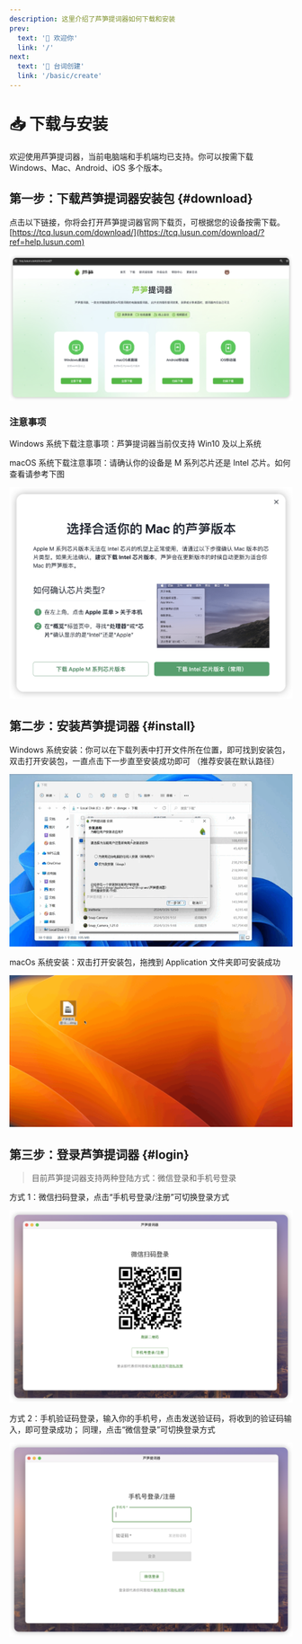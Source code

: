```yaml
---
description: 这里介绍了芦笋提词器如何下载和安装
prev:
  text: '👏 欢迎你'
  link: '/'
next:
  text: '📝 台词创建'
  link: '/basic/create'
---
```


# 📥 下载与安装

欢迎使用芦笋提词器，当前电脑端和手机端均已支持。你可以按需下载 Windows、Mac、Android、iOS 多个版本。

## 第一步：下载芦笋提词器安装包 {#download}

点击以下链接，你将会打开芦笋提词器官网下载页，可根据您的设备按需下载。[https://tcq.lusun.com/download/](https://tcq.lusun.com/download/?ref=help.lusun.com)

<img src="../public/gitbook/assets/image (1) (1).png" alt="">

### 注意事项

Windows 系统下载注意事项：芦笋提词器当前仅支持 Win10 及以上系统

macOS 系统下载注意事项：请确认你的设备是 M 系列芯片还是 Intel 芯片。如何查看请参考下图

<img src="../public/gitbook/assets/image (2).png" alt="">

## 第二步：安装芦笋提词器 {#install}

Windows 系统安装：你可以在下载列表中打开文件所在位置，即可找到安装包，双击打开安装包，一直点击下一步直至安装成功即可 （推荐安装在默认路径）

<img src="../public/gitbook/assets/032802.gif" alt="">

macOs 系统安装：双击打开安装包，拖拽到 Application 文件夹即可安装成功

<img src="../public/gitbook/assets/032801.gif" alt="">

####

####

## 第三步：登录芦笋提词器 {#login}

> 目前芦笋提词器支持两种登陆方式：微信登录和手机号登录

方式 1：微信扫码登录，点击“手机号登录/注册”可切换登录方式

<img src="../public/gitbook/assets/iShot_2024-03-28_14.05.45.png" alt="">

方式 2：手机验证码登录，输入你的手机号，点击发送验证码，将收到的验证码输入，即可登录成功； 同理，点击“微信登录”可切换登录方式

<img src="../public/gitbook/assets/iShot_2024-03-28_14.06.22.png" alt="">

##
